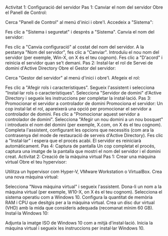 Activitat 1: Configuració del servidor
Pas 1: Canviar el nom del servidor
Obre el Panell de Control:

Cerca "Panell de Control" al menú d'inici i obre'l.
Accedeix a "Sistema":

Fes clic a "Sistema i seguretat" i després a "Sistema".
Canvia el nom del servidor:

Fes clic a "Canvia configuració" al costat del nom del servidor.
A la pestanya "Nom del servidor", fes clic a "Canviar".
Introduïu el nou nom del servidor (per exemple, Win-X, on X és el teu cognom).
Fes clic a "D'acord" i reinicia el servidor quan se't demani.
Pas 2: Instal·lar el rol de Servei de domini d'Active Directory
Obre el Gestor del servidor:

Cerca "Gestor del servidor" al menú d'inici i obre'l.
Afegeix el rol:

Fes clic a "Afegir rols i característiques".
Segueix l'assistent i selecciona "Instal·lar rols o característiques".
Selecciona "Servidor de domini" d'Active Directory i segueix les instruccions per completar la instal·lació.
Pas 3: Promocionar el servidor a controlador de domini
Promociona el servidor:
Un cop instal·lat el rol, apareixerà una opció per promocionar el servidor a controlador de domini. Fes clic a "Promocionar aquest servidor a controlador de domini".
Selecciona "Afegir un nou domini a un nou bosquet" i introdueix el nom del domini (per exemple, X.com, on X és el teu cognom).
Completa l'assistent, configurant les opcions que necessitis (com ara la contrasenya del mode de restauració de serveis d'Active Directory).
Fes clic a "Instal·lar" i espera que el procés acabi. El servidor es reiniciarà automàticament.
Pas 4: Captura de pantalla
Un cop completat el procés, captura una imatge de la pantalla que mostri el nom del servidor i el domini creat.
Activitat 2: Creació de la màquina virtual
Pas 1: Crear una màquina virtual
Obre el teu hypervisor:

Utilitza un hypervisor com Hyper-V, VMware Workstation o VirtualBox.
Crea una nova màquina virtual:

Selecciona "Nova màquina virtual" i segueix l'assistent.
Dona-li un nom a la màquina virtual (per exemple, W10-X, on X és el teu cognom).
Selecciona el sistema operatiu com a Windows 10.
Configura la quantitat de memòria RAM i CPU que desitgis per a la màquina virtual.
Crea un disc dur virtual (VHD) amb la mida que consideris adequada (recomanat mínim 60 GB).
Instal·la Windows 10:

Adjunta la imatge ISO de Windows 10 com a mitjà d'instal·lació.
Inicia la màquina virtual i segueix les instruccions per instal·lar Windows 10.
